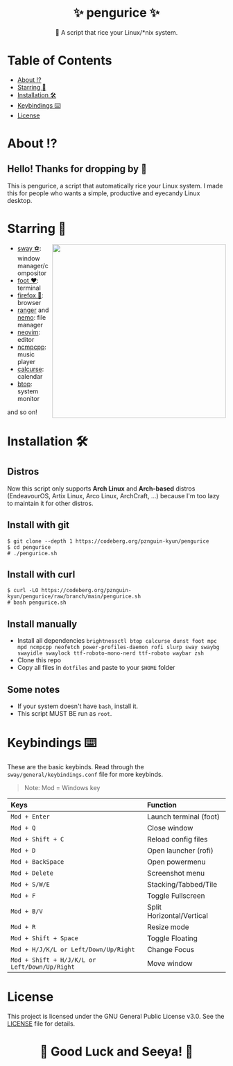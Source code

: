 <h1 align="center"><b>✨ pengurice ✨ </b></h1>
<p align="center">📜 A script that rice your Linux/*nix system.</p>

# **Table of Contents**
- [About ⁉️](#about-%EF%B8%8F)
- [Starring 🌠](#starring-)
- [Installation 🛠️](#installation-%EF%B8%8F)
- [Keybindings ⌨️](#keybindings-%EF%B8%8F)
- [License](#license)

# **About ⁉️**
## Hello! Thanks for dropping by 👋
This is pengurice, a script that automatically rice your Linux system. I made this for people who wants a simple, productive and eyecandy Linux desktop.

# **Starring 🌠**
<img src="https://i.imgur.com/1Raaomc.png" align="right" width="400px">

- [sway ⚽](https://swaywm.org): window manager/compositor
- [foot ❤️](https://codeberg.org/dnkl/foot): terminal
- [firefox 🦊](https://www.mozilla.org/en-US/firefox/): browser
- [ranger](https://ranger.github.io/) and [nemo](https://github.com/linuxmint/nemo): file manager
- [neovim](https://neovim.io): editor
- [ncmpcpp](https://github.com/ncmpcpp/ncmpcpp): music player
- [calcurse](https://www.calcurse.org/): calendar
- [btop](https://github.com/aristocratos/btop): system monitor

and so on!


# **Installation 🛠️**
## Distros
Now this script only supports **Arch Linux** and **Arch-based** distros (EndeavourOS, Artix Linux, Arco Linux, ArchCraft, ...) because I'm too lazy to maintain it for other distros.

## Install with git
```
$ git clone --depth 1 https://codeberg.org/pznguin-kyun/pengurice
$ cd pengurice
# ./pengurice.sh
```

## Install with curl
```
$ curl -LO https://codeberg.org/pznguin-kyun/pengurice/raw/branch/main/pengurice.sh
# bash pengurice.sh
```

## Install manually
- Install all dependencies
```brightnessctl btop calcurse dunst foot mpc mpd ncmpcpp neofetch power-profiles-daemon rofi slurp sway swaybg swayidle swaylock ttf-roboto-mono-nerd ttf-roboto waybar zsh```
- Clone this repo
- Copy all files in `dotfiles` and paste to your `$HOME` folder

## Some notes
- If your system doesn't have `bash`, install it.
- This script MUST BE run as `root`.

# **Keybindings ⌨️**
These are the basic keybinds. Read through the `sway/general/keybindings.conf` file for more keybinds.
> Note: Mod = Windows key

| Keys                                              | Function                          |
| :------------------------------------------------ | :-------------------------------- |
| `Mod + Enter`                                     | Launch terminal (foot)            |
| `Mod + Q`                                         | Close window                      |
| `Mod + Shift + C`                                 | Reload config files               |
| `Mod + D`                                         | Open launcher (rofi)              |
| `Mod + BackSpace`                                 | Open powermenu                    |
| `Mod + Delete`                                    | Screenshot menu                   |
| `Mod + S/W/E`                                     | Stacking/Tabbed/Tile              |
| `Mod + F`                                         | Toggle Fullscreen                 |
| `Mod + B/V`                                       | Split Horizontal/Vertical         |
| `Mod + R`                                         | Resize mode                       |
| `Mod + Shift + Space`                             | Toggle Floating                   |
| `Mod + H/J/K/L or Left/Down/Up/Right`             | Change Focus                      |
| `Mod + Shift + H/J/K/L or Left/Down/Up/Right`     | Move window                       |

# **License**
This project is licensed under the GNU General Public License v3.0. See the [LICENSE](LICENSE) file for details.

<h1 align="center"><b>🌟 Good Luck and Seeya! 🌟</b></h1>
